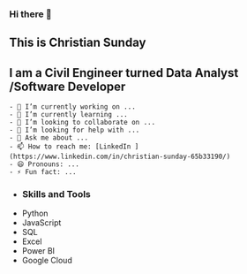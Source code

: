 ### Hi there 👋

## This is Christian Sunday

## I am a Civil Engineer turned Data Analyst /Software Developer


    - 🔭 I’m currently working on ...
    - 🌱 I’m currently learning ...
    - 👯 I’m looking to collaborate on ...
    - 🤔 I’m looking for help with ...
    - 💬 Ask me about ...
    - 📫 How to reach me: [LinkedIn ](https://www.linkedin.com/in/christian-sunday-65b33190/)
    - 😄 Pronouns: ...
    - ⚡ Fun fact: ...

- ### Skills and Tools
- Python
- JavaScript
- SQL
- Excel
- Power BI
- Google Cloud
  
